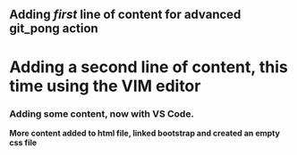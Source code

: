 ## Adding _first_ line of content for advanced git_pong action

# Adding a second line of content, this time using the VIM editor

### Adding some content, now with VS Code.

**More content added to html file, linked bootstrap and created an empty css file**
